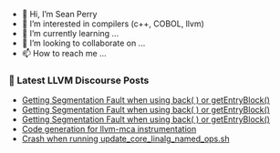 - 👋 Hi, I’m Sean Perry
- 👀 I’m interested in compilers (c++, COBOL, llvm)
- 🌱 I’m currently learning ...
- 💞️ I’m looking to collaborate on ...
- 📫 How to reach me ...

<!---
s66perry/s66perry is a ✨ special ✨ repository because its `README.md` (this file) appears on your GitHub profile.
You can click the Preview link to take a look at your changes.
--->
### 📕 Latest LLVM Discourse Posts

<!-- DISCOURSE-LLVM:START -->
- [Getting Segmentation Fault when using back&lpar; &rpar; or getEntryBlock&lpar;&rpar;](https://discourse.llvm.org/t/getting-segmentation-fault-when-using-back-or-getentryblock/66182#post_5)
- [Getting Segmentation Fault when using back&lpar; &rpar; or getEntryBlock&lpar;&rpar;](https://discourse.llvm.org/t/getting-segmentation-fault-when-using-back-or-getentryblock/66182#post_4)
- [Getting Segmentation Fault when using back&lpar; &rpar; or getEntryBlock&lpar;&rpar;](https://discourse.llvm.org/t/getting-segmentation-fault-when-using-back-or-getentryblock/66182#post_3)
- [Code generation for llvm-mca instrumentation](https://discourse.llvm.org/t/code-generation-for-llvm-mca-instrumentation/62920#post_10)
- [Crash when running update_core_linalg_named_ops.sh](https://discourse.llvm.org/t/crash-when-running-update-core-linalg-named-ops-sh/66115#post_12)
<!-- DISCOURSE-LLVM:END -->
